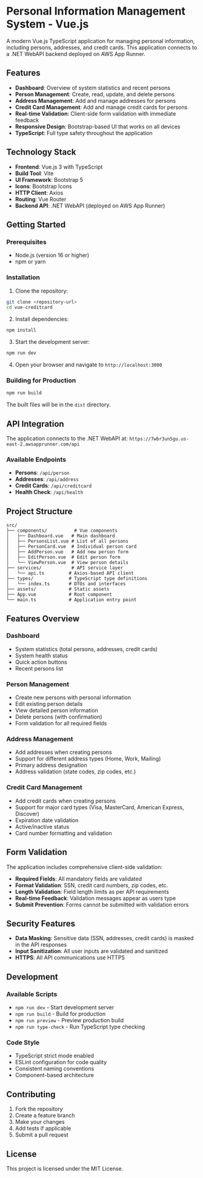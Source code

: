 # Personal Information Management System - Vue.js

A modern Vue.js TypeScript application for managing personal information, including persons, addresses, and credit cards. This application connects to a .NET WebAPI backend deployed on AWS App Runner.

## Features

- **Dashboard**: Overview of system statistics and recent persons
- **Person Management**: Create, read, update, and delete persons
- **Address Management**: Add and manage addresses for persons
- **Credit Card Management**: Add and manage credit cards for persons
- **Real-time Validation**: Client-side form validation with immediate feedback
- **Responsive Design**: Bootstrap-based UI that works on all devices
- **TypeScript**: Full type safety throughout the application

## Technology Stack

- **Frontend**: Vue.js 3 with TypeScript
- **Build Tool**: Vite
- **UI Framework**: Bootstrap 5
- **Icons**: Bootstrap Icons
- **HTTP Client**: Axios
- **Routing**: Vue Router
- **Backend API**: .NET WebAPI (deployed on AWS App Runner)

## Getting Started

### Prerequisites

- Node.js (version 16 or higher)
- npm or yarn

### Installation

1. Clone the repository:
```bash
git clone <repository-url>
cd vue-creditcard
```

2. Install dependencies:
```bash
npm install
```

3. Start the development server:
```bash
npm run dev
```

4. Open your browser and navigate to `http://localhost:3000`

### Building for Production

```bash
npm run build
```

The built files will be in the `dist` directory.

## API Integration

The application connects to the .NET WebAPI at:
`https://7wbr3un5gu.us-east-2.awsapprunner.com/api`

### Available Endpoints

- **Persons**: `/api/person`
- **Addresses**: `/api/address`
- **Credit Cards**: `/api/creditcard`
- **Health Check**: `/api/health`

## Project Structure

```
src/
├── components/          # Vue components
│   ├── Dashboard.vue   # Main dashboard
│   ├── PersonsList.vue # List of all persons
│   ├── PersonCard.vue  # Individual person card
│   ├── AddPerson.vue   # Add new person form
│   ├── EditPerson.vue  # Edit person form
│   └── ViewPerson.vue  # View person details
├── services/           # API service layer
│   └── api.ts         # Axios-based API client
├── types/             # TypeScript type definitions
│   └── index.ts       # DTOs and interfaces
├── assets/            # Static assets
├── App.vue            # Root component
└── main.ts            # Application entry point
```

## Features Overview

### Dashboard
- System statistics (total persons, addresses, credit cards)
- System health status
- Quick action buttons
- Recent persons list

### Person Management
- Create new persons with personal information
- Edit existing person details
- View detailed person information
- Delete persons (with confirmation)
- Form validation for all required fields

### Address Management
- Add addresses when creating persons
- Support for different address types (Home, Work, Mailing)
- Primary address designation
- Address validation (state codes, zip codes, etc.)

### Credit Card Management
- Add credit cards when creating persons
- Support for major card types (Visa, MasterCard, American Express, Discover)
- Expiration date validation
- Active/inactive status
- Card number formatting and validation

## Form Validation

The application includes comprehensive client-side validation:

- **Required Fields**: All mandatory fields are validated
- **Format Validation**: SSN, credit card numbers, zip codes, etc.
- **Length Validation**: Field length limits as per API requirements
- **Real-time Feedback**: Validation messages appear as users type
- **Submit Prevention**: Forms cannot be submitted with validation errors

## Security Features

- **Data Masking**: Sensitive data (SSN, addresses, credit cards) is masked in the API responses
- **Input Sanitization**: All user inputs are validated and sanitized
- **HTTPS**: All API communications use HTTPS

## Development

### Available Scripts

- `npm run dev` - Start development server
- `npm run build` - Build for production
- `npm run preview` - Preview production build
- `npm run type-check` - Run TypeScript type checking

### Code Style

- TypeScript strict mode enabled
- ESLint configuration for code quality
- Consistent naming conventions
- Component-based architecture

## Contributing

1. Fork the repository
2. Create a feature branch
3. Make your changes
4. Add tests if applicable
5. Submit a pull request

## License

This project is licensed under the MIT License.
